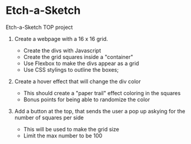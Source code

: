 # Etch-a-Sketch
Etch-a-Sketch TOP project 

1. Create a webpage with a 16 x 16 grid.
    - Create the divs with Javascript
    - Create the grid squares inside a "container"
    - Use Flexbox to make the divs appear as a grid
    - Use CSS stylings to outline the boxes;

2. Create a hover effect that will change the div color
    - This should create a "paper trail" effect coloring in the squares
    - Bonus points for being able to randomize the color

3. Add a button at the top, that sends the user a pop up askying for the number of squares per side
    - This will be used to make the grid size
    - Limit the max number to be 100